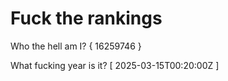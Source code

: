 # Fuck the rankings

Who the hell am I?
{ 16259746 }

What fucking year is it?
[ 2025-03-15T00:20:00Z ]
